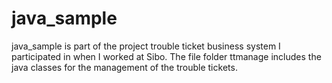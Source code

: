 # java_sample
java_sample is part of the project trouble ticket business system I participated in when I worked at Sibo. The file folder ttmanage includes the java classes for the management of the trouble tickets.
